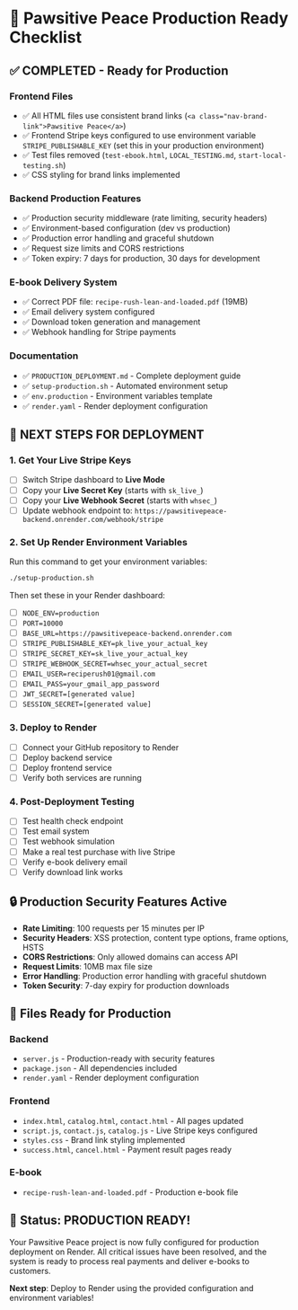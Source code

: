 # 🎯 Pawsitive Peace Production Ready Checklist

## ✅ **COMPLETED - Ready for Production**

### Frontend Files
- ✅ All HTML files use consistent brand links (`<a class="nav-brand-link">Pawsitive Peace</a>`)
- ✅ Frontend Stripe keys configured to use environment variable `STRIPE_PUBLISHABLE_KEY` (set this in your production environment)
- ✅ Test files removed (`test-ebook.html`, `LOCAL_TESTING.md`, `start-local-testing.sh`)
- ✅ CSS styling for brand links implemented

### Backend Production Features
- ✅ Production security middleware (rate limiting, security headers)
- ✅ Environment-based configuration (dev vs production)
- ✅ Production error handling and graceful shutdown
- ✅ Request size limits and CORS restrictions
- ✅ Token expiry: 7 days for production, 30 days for development

### E-book Delivery System
- ✅ Correct PDF file: `recipe-rush-lean-and-loaded.pdf` (19MB)
- ✅ Email delivery system configured
- ✅ Download token generation and management
- ✅ Webhook handling for Stripe payments

### Documentation
- ✅ `PRODUCTION_DEPLOYMENT.md` - Complete deployment guide
- ✅ `setup-production.sh` - Automated environment setup
- ✅ `env.production` - Environment variables template
- ✅ `render.yaml` - Render deployment configuration

## 🚀 **NEXT STEPS FOR DEPLOYMENT**

### 1. Get Your Live Stripe Keys
- [ ] Switch Stripe dashboard to **Live Mode**
- [ ] Copy your **Live Secret Key** (starts with `sk_live_`)
- [ ] Copy your **Live Webhook Secret** (starts with `whsec_`)
- [ ] Update webhook endpoint to: `https://pawsitivepeace-backend.onrender.com/webhook/stripe`

### 2. Set Up Render Environment Variables
Run this command to get your environment variables:
```bash
./setup-production.sh
```

Then set these in your Render dashboard:
- [ ] `NODE_ENV=production`
- [ ] `PORT=10000`
- [ ] `BASE_URL=https://pawsitivepeace-backend.onrender.com`
- [ ] `STRIPE_PUBLISHABLE_KEY=pk_live_your_actual_key`
- [ ] `STRIPE_SECRET_KEY=sk_live_your_actual_key`
- [ ] `STRIPE_WEBHOOK_SECRET=whsec_your_actual_secret`
- [ ] `EMAIL_USER=reciperush01@gmail.com`
- [ ] `EMAIL_PASS=your_gmail_app_password`
- [ ] `JWT_SECRET=[generated value]`
- [ ] `SESSION_SECRET=[generated value]`

### 3. Deploy to Render
- [ ] Connect your GitHub repository to Render
- [ ] Deploy backend service
- [ ] Deploy frontend service
- [ ] Verify both services are running

### 4. Post-Deployment Testing
- [ ] Test health check endpoint
- [ ] Test email system
- [ ] Test webhook simulation
- [ ] Make a real test purchase with live Stripe
- [ ] Verify e-book delivery email
- [ ] Verify download link works

## 🔒 **Production Security Features Active**

- **Rate Limiting**: 100 requests per 15 minutes per IP
- **Security Headers**: XSS protection, content type options, frame options, HSTS
- **CORS Restrictions**: Only allowed domains can access API
- **Request Limits**: 10MB max file size
- **Error Handling**: Production error handling with graceful shutdown
- **Token Security**: 7-day expiry for production downloads

## 📁 **Files Ready for Production**

### Backend
- `server.js` - Production-ready with security features
- `package.json` - All dependencies included
- `render.yaml` - Render deployment configuration

### Frontend
- `index.html`, `catalog.html`, `contact.html` - All pages updated
- `script.js`, `contact.js`, `catalog.js` - Live Stripe keys configured
- `styles.css` - Brand link styling implemented
- `success.html`, `cancel.html` - Payment result pages ready

### E-book
- `recipe-rush-lean-and-loaded.pdf` - Production e-book file

## 🎉 **Status: PRODUCTION READY!**

Your Pawsitive Peace project is now fully configured for production deployment on Render. All critical issues have been resolved, and the system is ready to process real payments and deliver e-books to customers.

**Next step**: Deploy to Render using the provided configuration and environment variables!
